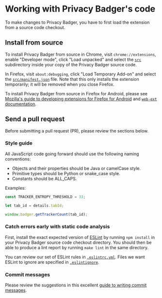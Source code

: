 # Working with Privacy Badger's code

To make changes to Privacy Badger, you have to first load the extension from a source code checkout.


## Install from source

To install Privacy Badger from source in Chrome, visit `chrome://extensions`, enable "Developer mode", click "Load unpacked" and select the [`src`](src/) subdirectory inside your copy of the Privacy Badger source code.

In Firefox, visit `about:debugging`, click "Load Temporary Add-on" and select the [`src/manifest.json`](src/manifest.json) file. Note that this only installs the extension temporarily; it will be removed when you close Firefox.

To install Privacy Badger from source in Firefox for Android, please see [Mozilla's guide to developing extensions for Firefox for Android](https://extensionworkshop.com/documentation/develop/developing-extensions-for-firefox-for-android/) and [`web-ext` documentation](https://extensionworkshop.com/documentation/develop/getting-started-with-web-ext/#testing-in-firefox-for-android).


## Send a pull request

Before submitting a pull request (PR), please review the sections below.

### Style guide

All JavaScript code going forward should use the following naming conventions:

- Objects and their properties should be Java or camelCase style.
- Primitive types should be Python or snake_case style.
- Constants should be ALL_CAPS.

Examples:

```javascript
const TRACKER_ENTROPY_THRESHOLD = 33;

let tab_id = details.tabId;

window.badger.getTrackerCount(tab_id);
```

### Catch errors early with static code analysis

First, install the exact expected version of [ESLint](https://eslint.org) by running `npm install` in your Privacy Badger source code checkout directory. You should then be able to produce a lint report by running `make lint` in the same directory.

You can review our set of ESLint rules in [`.eslintrc.yml`](/.eslintrc.yml). Files we want ESLint to ignore are specified in [`.eslintignore`](/.eslintignore).

### Commit messages

Please review the suggestions in this excellent [guide to writing commit messages](https://chris.beams.io/posts/git-commit/).
